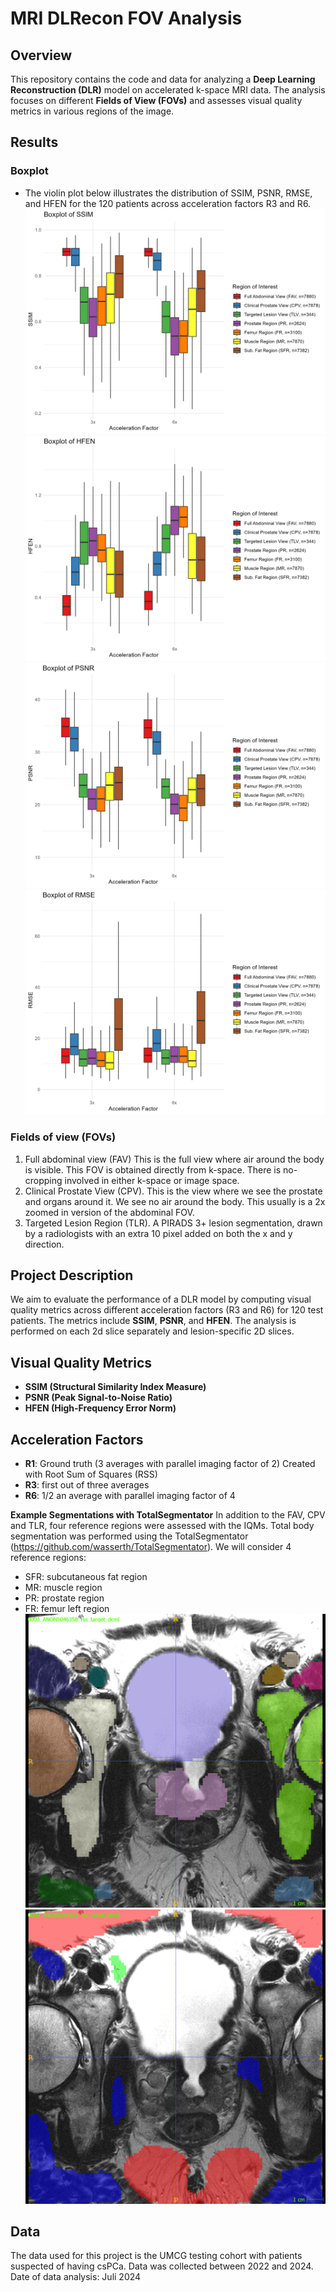 # MRI DLRecon FOV Analysis

## Overview
This repository contains the code and data for analyzing a **Deep Learning Reconstruction (DLR)** model on accelerated k-space MRI data. The analysis focuses on different **Fields of View (FOVs)** and assesses visual quality metrics in various regions of the image.

## Results
### Boxplot
- The violin plot below illustrates the distribution of SSIM, PSNR, RMSE, and HFEN for the 120 patients across acceleration factors R3 and R6.
![Boxplot1](stats/boxplot_ssim.png)
![Boxplot2](stats/boxplot_hfen.png)
![Boxplot3](stats/boxplot_psnr.png)
![Boxplot4](stats/boxplot_rmse.png)


### Fields of view (FOVs)
1. Full abdominal view (FAV) This is the full view where air around the body is visible. This FOV is obtained directly from k-space. There is no-cropping involved in either k-space or image space.
2. Clinical Prostate View (CPV). This is the view where we see the prostate and organs around it. We see no air around the body. This usually is a 2x zoomed in version of the abdominal FOV.
3. Targeted Lesion Region (TLR). A PIRADS 3+ lesion segmentation, drawn by a radiologists with an extra 10 pixel added on both the x and y direction.

## Project Description
We aim to evaluate the performance of a DLR model by computing visual quality metrics across different acceleration factors (R3 and R6) for 120 test patients. The metrics include **SSIM**, **PSNR**, and **HFEN**. The analysis is performed on each 2d slice separately and lesion-specific 2D slices.

## Visual Quality Metrics
- **SSIM (Structural Similarity Index Measure)**
- **PSNR (Peak Signal-to-Noise Ratio)**
- **HFEN (High-Frequency Error Norm)**

## Acceleration Factors
- **R1**: Ground truth (3 averages with parallel imaging factor of 2) Created with Root Sum of Squares (RSS)
- **R3**: first out of three averages
- **R6**: 1/2 an average with parallel imaging factor of 4

**Example Segmentations with TotalSegmentator**
In addition to the FAV, CPV and TLR, four reference regions were assessed with the IQMs. Total body segmentation was performed using the TotalSegmentator (https://github.com/wasserth/TotalSegmentator).
We will consider 4 reference regions:
- SFR: subcutaneous fat region
- MR: muscle region
- PR: prostate region
- FR: femur left region
![segmentation_total_mr](figures/segmentator_total_mr.png)
![segmentation_tissue_types_mr](figures/segmentator_tissue_types_mr.png)

## Data
The data used for this project is the UMCG testing cohort with patients suspected of having csPCa. Data was collected between 2022 and 2024. 
Date of data analysis: Juli 2024

